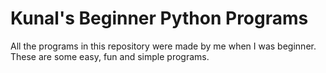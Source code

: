 # Kunal's Beginner Python Programs
All the programs in this repository were made by me when I was beginner.
These are some easy, fun and simple programs.
